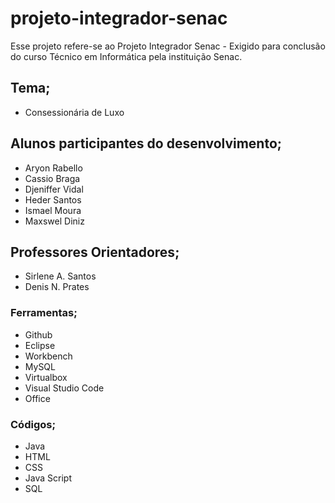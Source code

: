 # projeto-integrador-senac
Esse projeto refere-se ao Projeto Integrador Senac - Exigido para conclusão do curso Técnico em Informática pela instituição Senac.

## Tema;
* Consessionária de Luxo

## Alunos participantes do desenvolvimento;

* Aryon Rabello
* Cassio Braga
* Djeniffer Vidal
* Heder Santos
* Ismael Moura
* Maxswel Diniz

## Professores Orientadores;

* Sirlene A. Santos
* Denis N. Prates

### Ferramentas;

* Github
* Eclipse
* Workbench
* MySQL
* Virtualbox
* Visual Studio Code
* Office

### Códigos;

* Java
* HTML
* CSS
* Java Script
* SQL
